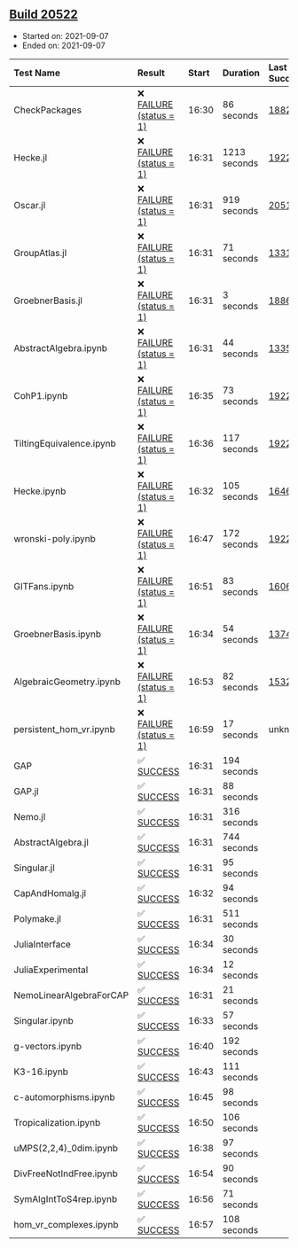 ## [Build 20522](https://oscarci.mathematik.uni-kl.de/job/oscar/20522/)

* Started on: 2021-09-07
* Ended on: 2021-09-07

| Test Name    | Result | Start | Duration | Last Success | First Failure |
|:-------------|:-------|:------|:---------|:-------------|:--------------|
| CheckPackages | ❌ [FAILURE (status = 1)](https://oscarci.mathematik.uni-kl.de/job/oscar/20522/artifact/logs/build-20522/CheckPackages.log) | 16:30 | 86 seconds | [18822](https://oscarci.mathematik.uni-kl.de/job/oscar/18822/) | [18823](https://oscarci.mathematik.uni-kl.de/job/oscar/18823/) |
| Hecke.jl | ❌ [FAILURE (status = 1)](https://oscarci.mathematik.uni-kl.de/job/oscar/20522/artifact/logs/build-20522/Hecke.jl.log) | 16:31 | 1213 seconds | [19222](https://oscarci.mathematik.uni-kl.de/job/oscar/19222/) | [20152](https://oscarci.mathematik.uni-kl.de/job/oscar/20152/) |
| Oscar.jl | ❌ [FAILURE (status = 1)](https://oscarci.mathematik.uni-kl.de/job/oscar/20522/artifact/logs/build-20522/Oscar.jl.log) | 16:31 | 919 seconds | [20519](https://oscarci.mathematik.uni-kl.de/job/oscar/20519/) | [20520](https://oscarci.mathematik.uni-kl.de/job/oscar/20520/) |
| GroupAtlas.jl | ❌ [FAILURE (status = 1)](https://oscarci.mathematik.uni-kl.de/job/oscar/20522/artifact/logs/build-20522/GroupAtlas.jl.log) | 16:31 | 71 seconds | [13311](https://oscarci.mathematik.uni-kl.de/job/oscar/13311/) | [13312](https://oscarci.mathematik.uni-kl.de/job/oscar/13312/) |
| GroebnerBasis.jl | ❌ [FAILURE (status = 1)](https://oscarci.mathematik.uni-kl.de/job/oscar/20522/artifact/logs/build-20522/GroebnerBasis.jl.log) | 16:31 | 3 seconds | [18864](https://oscarci.mathematik.uni-kl.de/job/oscar/18864/) | [18865](https://oscarci.mathematik.uni-kl.de/job/oscar/18865/) |
| AbstractAlgebra.ipynb | ❌ [FAILURE (status = 1)](https://oscarci.mathematik.uni-kl.de/job/oscar/20522/artifact/logs/build-20522/AbstractAlgebra.ipynb.log) | 16:31 | 44 seconds | [13355](https://oscarci.mathematik.uni-kl.de/job/oscar/13355/) | [13356](https://oscarci.mathematik.uni-kl.de/job/oscar/13356/) |
| CohP1.ipynb | ❌ [FAILURE (status = 1)](https://oscarci.mathematik.uni-kl.de/job/oscar/20522/artifact/logs/build-20522/CohP1.ipynb.log) | 16:35 | 73 seconds | [19222](https://oscarci.mathematik.uni-kl.de/job/oscar/19222/) | [20152](https://oscarci.mathematik.uni-kl.de/job/oscar/20152/) |
| TiltingEquivalence.ipynb | ❌ [FAILURE (status = 1)](https://oscarci.mathematik.uni-kl.de/job/oscar/20522/artifact/logs/build-20522/TiltingEquivalence.ipynb.log) | 16:36 | 117 seconds | [19222](https://oscarci.mathematik.uni-kl.de/job/oscar/19222/) | [20152](https://oscarci.mathematik.uni-kl.de/job/oscar/20152/) |
| Hecke.ipynb | ❌ [FAILURE (status = 1)](https://oscarci.mathematik.uni-kl.de/job/oscar/20522/artifact/logs/build-20522/Hecke.ipynb.log) | 16:32 | 105 seconds | [16463](https://oscarci.mathematik.uni-kl.de/job/oscar/16463/) | [16464](https://oscarci.mathematik.uni-kl.de/job/oscar/16464/) |
| wronski-poly.ipynb | ❌ [FAILURE (status = 1)](https://oscarci.mathematik.uni-kl.de/job/oscar/20522/artifact/logs/build-20522/wronski-poly.ipynb.log) | 16:47 | 172 seconds | [19222](https://oscarci.mathematik.uni-kl.de/job/oscar/19222/) | [20152](https://oscarci.mathematik.uni-kl.de/job/oscar/20152/) |
| GITFans.ipynb | ❌ [FAILURE (status = 1)](https://oscarci.mathematik.uni-kl.de/job/oscar/20522/artifact/logs/build-20522/GITFans.ipynb.log) | 16:51 | 83 seconds | [16068](https://oscarci.mathematik.uni-kl.de/job/oscar/16068/) | [16069](https://oscarci.mathematik.uni-kl.de/job/oscar/16069/) |
| GroebnerBasis.ipynb | ❌ [FAILURE (status = 1)](https://oscarci.mathematik.uni-kl.de/job/oscar/20522/artifact/logs/build-20522/GroebnerBasis.ipynb.log) | 16:34 | 54 seconds | [13748](https://oscarci.mathematik.uni-kl.de/job/oscar/13748/) | [13749](https://oscarci.mathematik.uni-kl.de/job/oscar/13749/) |
| AlgebraicGeometry.ipynb | ❌ [FAILURE (status = 1)](https://oscarci.mathematik.uni-kl.de/job/oscar/20522/artifact/logs/build-20522/AlgebraicGeometry.ipynb.log) | 16:53 | 82 seconds | [15322](https://oscarci.mathematik.uni-kl.de/job/oscar/15322/) | [15323](https://oscarci.mathematik.uni-kl.de/job/oscar/15323/) |
| persistent_hom_vr.ipynb | ❌ [FAILURE (status = 1)](https://oscarci.mathematik.uni-kl.de/job/oscar/20522/artifact/logs/build-20522/persistent_hom_vr.ipynb.log) | 16:59 | 17 seconds | unknown | unknown |
| GAP | ✅ [SUCCESS](https://oscarci.mathematik.uni-kl.de/job/oscar/20522/artifact/logs/build-20522/GAP.log) | 16:31 | 194 seconds |  |  |
| GAP.jl | ✅ [SUCCESS](https://oscarci.mathematik.uni-kl.de/job/oscar/20522/artifact/logs/build-20522/GAP.jl.log) | 16:31 | 88 seconds |  |  |
| Nemo.jl | ✅ [SUCCESS](https://oscarci.mathematik.uni-kl.de/job/oscar/20522/artifact/logs/build-20522/Nemo.jl.log) | 16:31 | 316 seconds |  |  |
| AbstractAlgebra.jl | ✅ [SUCCESS](https://oscarci.mathematik.uni-kl.de/job/oscar/20522/artifact/logs/build-20522/AbstractAlgebra.jl.log) | 16:31 | 744 seconds |  |  |
| Singular.jl | ✅ [SUCCESS](https://oscarci.mathematik.uni-kl.de/job/oscar/20522/artifact/logs/build-20522/Singular.jl.log) | 16:31 | 95 seconds |  |  |
| CapAndHomalg.jl | ✅ [SUCCESS](https://oscarci.mathematik.uni-kl.de/job/oscar/20522/artifact/logs/build-20522/CapAndHomalg.jl.log) | 16:32 | 94 seconds |  |  |
| Polymake.jl | ✅ [SUCCESS](https://oscarci.mathematik.uni-kl.de/job/oscar/20522/artifact/logs/build-20522/Polymake.jl.log) | 16:31 | 511 seconds |  |  |
| JuliaInterface | ✅ [SUCCESS](https://oscarci.mathematik.uni-kl.de/job/oscar/20522/artifact/logs/build-20522/JuliaInterface.log) | 16:34 | 30 seconds |  |  |
| JuliaExperimental | ✅ [SUCCESS](https://oscarci.mathematik.uni-kl.de/job/oscar/20522/artifact/logs/build-20522/JuliaExperimental.log) | 16:34 | 12 seconds |  |  |
| NemoLinearAlgebraForCAP | ✅ [SUCCESS](https://oscarci.mathematik.uni-kl.de/job/oscar/20522/artifact/logs/build-20522/NemoLinearAlgebraForCAP.log) | 16:31 | 21 seconds |  |  |
| Singular.ipynb | ✅ [SUCCESS](https://oscarci.mathematik.uni-kl.de/job/oscar/20522/artifact/logs/build-20522/Singular.ipynb.log) | 16:33 | 57 seconds |  |  |
| g-vectors.ipynb | ✅ [SUCCESS](https://oscarci.mathematik.uni-kl.de/job/oscar/20522/artifact/logs/build-20522/g-vectors.ipynb.log) | 16:40 | 192 seconds |  |  |
| K3-16.ipynb | ✅ [SUCCESS](https://oscarci.mathematik.uni-kl.de/job/oscar/20522/artifact/logs/build-20522/K3-16.ipynb.log) | 16:43 | 111 seconds |  |  |
| c-automorphisms.ipynb | ✅ [SUCCESS](https://oscarci.mathematik.uni-kl.de/job/oscar/20522/artifact/logs/build-20522/c-automorphisms.ipynb.log) | 16:45 | 98 seconds |  |  |
| Tropicalization.ipynb | ✅ [SUCCESS](https://oscarci.mathematik.uni-kl.de/job/oscar/20522/artifact/logs/build-20522/Tropicalization.ipynb.log) | 16:50 | 106 seconds |  |  |
| uMPS(2,2,4)_0dim.ipynb | ✅ [SUCCESS](https://oscarci.mathematik.uni-kl.de/job/oscar/20522/artifact/logs/build-20522/uMPS-2-2-4-_0dim.ipynb.log) | 16:38 | 97 seconds |  |  |
| DivFreeNotIndFree.ipynb | ✅ [SUCCESS](https://oscarci.mathematik.uni-kl.de/job/oscar/20522/artifact/logs/build-20522/DivFreeNotIndFree.ipynb.log) | 16:54 | 90 seconds |  |  |
| SymAlgIntToS4rep.ipynb | ✅ [SUCCESS](https://oscarci.mathematik.uni-kl.de/job/oscar/20522/artifact/logs/build-20522/SymAlgIntToS4rep.ipynb.log) | 16:56 | 71 seconds |  |  |
| hom_vr_complexes.ipynb | ✅ [SUCCESS](https://oscarci.mathematik.uni-kl.de/job/oscar/20522/artifact/logs/build-20522/hom_vr_complexes.ipynb.log) | 16:57 | 108 seconds |  |  |
